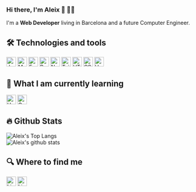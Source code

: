 ### Hi there, I'm Aleix 👋 :technologist:

<!--
**aleixmarsa/aleixmarsa** is a ✨ _special_ ✨ repository because its `README.md` (this file) appears on your GitHub profile.
-->

I'm a **Web Developer** living in Barcelona and a future Computer Engineer. 

## 🛠  Technologies and tools
<div align="left">
  <img src="https://img.shields.io/badge/JavaScript-282C34?logo=javascript&logoColor=F7DF1E" alt="JavaScript logo" title="JavaScript" height="25" />
  <img src="https://img.shields.io/badge/MongoDB-282C34?logo=mongodb&logoColor=07AC4F" alt="MongoDB" title="MongoDB" height="25" />
  <img src="https://img.shields.io/badge/Express-282C34?logo=express&logoColor=61DAFB" alt="Express" title="Express" height="25" />
  <img src="https://img.shields.io/badge/ReactJs-282C34?logo=react&logoColor=61DAFB" alt="ReactJs" title="ReactJs" height="25" />
  <img src="https://img.shields.io/badge/NodeJs-282C34?logo=Nodedotjs&logoColor=6cc24a" alt="NodeJs" title="NodeJs" height="25" />
  <img src="https://img.shields.io/badge/Tailwind%20CSS-282C34?logo=tailwind-css&logoColor=07b0ce" alt="Tailwind" title="Tailwind" height="25" />
  <img src="https://img.shields.io/badge/HTML5-282C34?logo=html5&logoColor=E34F26" alt="HTML5" title="HTML5" height="25" />
  <img src="https://img.shields.io/badge/CSS3-282C34?logo=css3&logoColor=1572B6" alt="CSS3" title="CSS3" height="25" />
  <img src="https://img.shields.io/badge/Heroku-282C34?logo=heroku&logoColor=764ABC" alt="Heroku" title="Heroku" height="25" />  
</div>

## 📖  What I am currently learning
<div align="left">
  <img src="https://img.shields.io/badge/Typescript-282C34?logo=typescript&logoColor=3178C6" alt="Heroku" title="Heroku" height="25" />
  <img src="https://img.shields.io/badge/GraphQL-282C34?logo=graphql&logoColor=E10098" alt="GraphQL" title="GraphQL" height="25" />  
</div>
  
## 🔥 Github Stats
![Aleix's Top Langs](https://github-readme-stats.vercel.app/api/top-langs/?username=aleixmarsa&theme=chartreuse-dark&layout=compact)
<br>
![Aleix's github stats](https://github-readme-stats.vercel.app/api?username=aleixmarsa&show_icons=true&theme=chartreuse-dark)

## 🔍  Where to find me
<div align="left">
  <a href="www.linkedin.com/in/aleix-marsa-sabria/" target="_blank"><img alt='Linkedin' src='https://img.shields.io/badge/LinkedIn-282C34?logo=linkedin&logoColor=0077B5'   height="25" /></a>
  <a href="www.linkedin.com/in/aleix-marsa-sabria/" target="_blank"><img alt='Linkedin' src='https://img.shields.io/badge/-Gmail-282C34?logo=Gmail&logoColor=red'       height="25" /></a>
</div>
